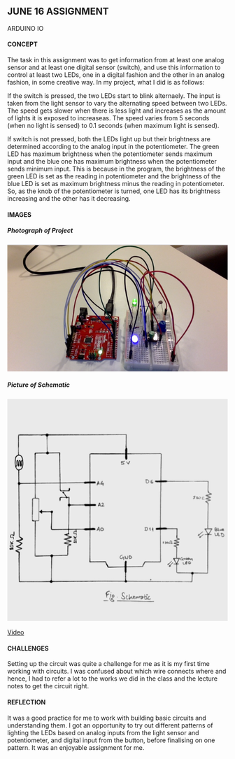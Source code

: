 ## JUNE 16 ASSIGNMENT

ARDUINO IO

#### CONCEPT

The task in this assignment was to get information from at least one analog sensor and at least one digital sensor (switch), and use this information to control at least two LEDs, one in a digital fashion and the other in an analog fashion, in some creative way. In my project, what I did is as follows:

If the switch is pressed, the two LEDs start to blink alternaely. The input is taken from the light sensor to vary the alternating speed between two LEDs. The speed gets slower when there is less light and increases as the amount of lights it is exposed to increaseas. The speed varies from 5 seconds (when no light is sensed) to 0.1 seconds (when maximum light is sensed).

If switch is not pressed, both the LEDs light up but their brightness are determined according to the analog input in the potentiometer. The green LED has maximum brightness when the potentiometer sends maximum input and the blue one has maximum brightness when the potentiometer sends minimum input. This is because in the program, the brightness of the green LED is set as the reading in potentiometer and the brightness of the blue LED is set as maximum brightness minus the reading in potentiometer. So, as the knob of the potentiometer is turned, one LED has its brightness increasing and the other has it decreasing. 

#### IMAGES

##### Photograph of Project

![](June16_img.png)

##### Picture of Schematic

![](June16_Schematic.jpg)

[Video](https://github.com/ym1929/Introduction-to-Interactive-Media/blob/master/June16_Arduino_IO/June16Video.mp4)

#### CHALLENGES

Setting up the circuit was quite a challenge for me as it is my first time working with circuits. I was confused about which wire connects where and hence, I had to refer a lot to the works we did in the class and the lecture notes to get the circuit right. 

#### REFLECTION

It was a good practice for me to work with building basic circuits and understanding them. I got an opportunity to try out different patterns of lighting the LEDs based on analog inputs from the light sensor and potentiometer, and digital input from the button, before finalising on one pattern. It was an enjoyable assignment for me.
